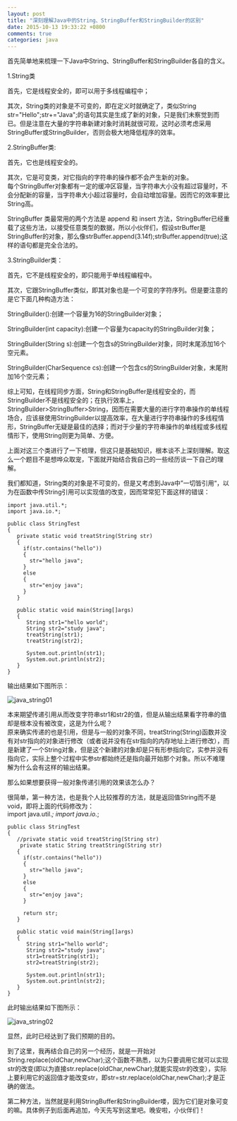 ```yaml
---
layout: post
title: "深刻理解Java中的String、StringBuffer和StringBuilder的区别"
date: 2015-10-13 19:33:22 +0800
comments: true
categories: java
---
```

首先简单地来梳理一下Java中String、StringBuffer和StringBuilder各自的含义。  

1.String类  

首先，它是线程安全的，即可以用于多线程编程中；  

其次，String类的对象是不可变的，即在定义时就确定了，类似String str="Hello";str+="Java";的语句其实是生成了新的对象，只是我们未察觉到而已。但是注意在大量的字符串新建对象时消耗就很可观，这时必须考虑采用StringBuffer或StringBuilder，否则会极大地降低程序的效率<!--more-->。  

2.StringBuffer类:  

首先，它也是线程安全的。  

其次，它是可变类，对它指向的字符串的操作都不会产生新的对象。  
每个StringBuffer对象都有一定的缓冲区容量，当字符串大小没有超过容量时，不会分配新的容量，当字符串大小超过容量时，会自动增加容量。因而它的效率要比String高。   

StringBuffer 类最常用的两个方法是 append 和 insert 方法，StringBuffer已经重载了这些方法，以接受任意类型的数据，所以小伙伴们，假设strBuffer是StringBuffer的对象，那么像strBuffer.append(3.14f);strBuffer.append(true);这样的语句都是完全合法的。  

 3.StringBuilder类：  

首先，它不是线程安全的，即只能用于单线程编程中。  

其次，它跟StringBuffer类似，即其对象也是一个可变的字符序列。但是要注意的是它下面几种构造方法：  

StringBuilder():创建一个容量为16的StringBuilder对象；  

StringBuilder(int capacity):创建一个容量为capacity的StringBuilder对象；  

StringBuilder(String s):创建一个包含s的StringBuilder对象，同时末尾添加16个空元素。  

StringBuilder(CharSequence cs):创建一个包含cs的StringBuilder对象，末尾附加16个空元素；  

综上可知，在线程同步方面，String和StringBuffer是线程安全的，而StringBuilder不是线程安全的；在执行效率上，StringBuilder>StringBuffer>String，因而在需要大量的进行字符串操作的单线程场合，应该昼使用StringBuilder以提高效率，在大量进行字符串操作的多线程情形，StringBuffer无疑是最佳的选择；而对于少量的字符串操作的单线程或多线程情形下，使用String则更为简单、方便。  

上面对这三个类进行了一下梳理，但这只是基础知识，根本谈不上深刻理解。取这么一个题目不是想哗众取宠，下面就开始结合我自己的一些经历谈一下自己的理解。  

我们都知道，String类的对象是不可变的，但是又考虑到Java中”一切皆引用“，以为在函数中传String引用可以实现值的改变，因而常常犯下面这样的错误：  

	import java.util.*;
	import java.io.*;

	public class StringTest
	{
	   private static void treatString(String str)
	   {
	     if(str.contains("hello"))
	     {
	       str="hello java";
	     }
	     else
	     {
	       str="enjoy java";
	     }
	   }

	   public static void main(String[]args)
	   {
	      String str1="hello world";
	      String str2="study java";
	      treatString(str1);
	      treatString(str2);
	      
	      System.out.println(str1);
	      System.out.println(str2);
	   }
	}
   
输出结果如下图所示：  

![java_string01](http://7xn1yt.com1.z0.glb.clouddn.com/java_string01.png)

本来期望传递引用从而改变字符串str1和str2的值，但是从输出结果看字符串的值却是根本没有被改变，这是为什么呢？  
原来确实传递的也是引用，但是与一般的对象不同，treatString(String)函数并没有对str指向的对象进行修改（或者说并没有在str指向的内存地址上进行修改），而是新建了一个String对象，但是这个新建的对象却是只有形参指向它，实参并没有指向它，实际上整个过程中实参str都始终还是指向最开始那个对象。所以不难理解为什么会有这样的输出结果。  

那么如果想要获得一般对象传递引用的效果该怎么办？  

很简单，第一种方法，也是我个人比较推荐的方法，就是返回值String而不是void，即将上面的代码修改为：  
	import java.util.*;
	import java.io.*;

	public class StringTest
	{
	   //private static void treatString(String str)
	    private static String treatString(String str)
	   {
	     if(str.contains("hello"))
	     {
	       str="hello java";
	     }
	     else
	     {
	       str="enjoy java";
	     }
	     
	     return str;
	   }

	   public static void main(String[]args)
	   {
	      String str1="hello world";
	      String str2="study java";
	      str1=treatString(str1);
	      str2=treatString(str2);
	      
	      System.out.println(str1);
	      System.out.println(str2);
	   }
	}
   
此时输出结果如下图所示：  

![java_string02](http://7xn1yt.com1.z0.glb.clouddn.com/java_string02.png)

显然，此时已经达到了我们预期的目的。  

到了这里，我再结合自己的另一个经历，就是一开始对String.replace(oldChar,newChar);这个函数不熟悉，以为只要调用它就可以实现str的改变(即以为直接str.replace(oldChar,newChar);就能实现str的改变），实际上要利用它的返回值才能改变str，即str=str.replace(oldChar,newChar);才是正确的做法。  

第二种方法，当然就是利用StringBuffer和StringBuilder喽，因为它们是对象可变的嘛。具体例子到后面再追加，今天先写到这里吧。晚安啦，小伙伴们！  